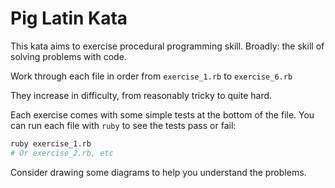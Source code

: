 # Pig Latin Kata

This kata aims to exercise procedural programming skill. Broadly: the skill of
solving problems with code.

Work through each file in order from `exercise_1.rb` to `exercise_6.rb`

They increase in difficulty, from reasonably tricky to quite hard.

Each exercise comes with some simple tests at the bottom of the file. You can
run each file with `ruby` to see the tests pass or fail:

```bash
ruby exercise_1.rb
# Or exercise_2.rb, etc
```

Consider drawing some diagrams to help you understand the problems.
